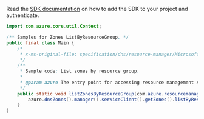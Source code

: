 Read the [SDK documentation](https://github.com/Azure/azure-sdk-for-java/blob/azure-resourcemanager_2.11.0/sdk/resourcemanager/azure-resourcemanager/README.md) on how to add the SDK to your project and authenticate.

```java
import com.azure.core.util.Context;

/** Samples for Zones ListByResourceGroup. */
public final class Main {
    /*
     * x-ms-original-file: specification/dns/resource-manager/Microsoft.Network/stable/2018-05-01/examples/ListZonesByResourceGroup.json
     */
    /**
     * Sample code: List zones by resource group.
     *
     * @param azure The entry point for accessing resource management APIs in Azure.
     */
    public static void listZonesByResourceGroup(com.azure.resourcemanager.AzureResourceManager azure) {
        azure.dnsZones().manager().serviceClient().getZones().listByResourceGroup("rg1", null, Context.NONE);
    }
}
```
